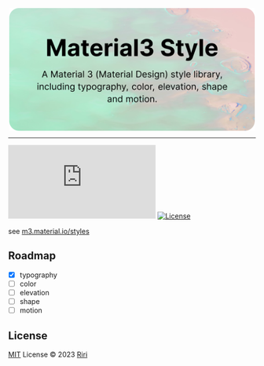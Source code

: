 <div style="display:flex;justify-content:center;">
<img src="./example/assets/og.svg" style="max-width: 500px">
</div>

---

[![NPM version][npm-version-src]][npm-version-href]
[![License][license-src]][license-href]

see [m3.material.io/styles](https://m3.material.io/styles)

## Roadmap

- [x] typography
- [ ] color
- [ ] elevation
- [ ] shape
- [ ] motion

## License

[MIT](./LICENSE) License © 2023 [Riri](https://github.com/Daydreamer-riri)

[npm-version-src]: https://img.shields.io/npm/v/material3.css?style=flat&colorA=080f12&colorB=1fa669
[npm-version-href]: https://www.npmjs.com/package/material3.css
[license-src]: https://img.shields.io/github/license/daydreamer-riri/material3.css.svg?style=flat&colorA=080f12&colorB=1fa669
[license-href]: https://github.com/daydreamer-riri/material3.css/blob/main/LICENSE
